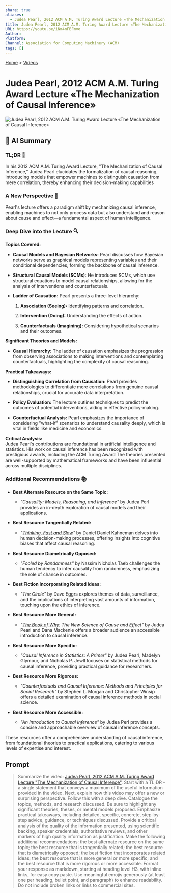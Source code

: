 ```yaml
---
share: true
aliases:
  - Judea Pearl, 2012 ACM A.M. Turing Award Lecture «The Mechanization of Causal Inference»
title: Judea Pearl, 2012 ACM A.M. Turing Award Lecture «The Mechanization of Causal Inference»
URL: https://youtu.be/iNm4nFBFmvo
Author: 
Platform: 
Channel: Association for Computing Machinery (ACM)
tags: []
---
```

[Home](../index.md) > [Videos](./index.md)  
# Judea Pearl, 2012 ACM A.M. Turing Award Lecture «The Mechanization of Causal Inference»  
![Judea Pearl, 2012 ACM A.M. Turing Award Lecture «The Mechanization of Causal Inference»](https://youtu.be/iNm4nFBFmvo)  
  
## 🤖 AI Summary  
### TL;DR 📝  
In his 2012 ACM A.M. Turing Award Lecture, "The Mechanization of Causal Inference," Judea Pearl elucidates the formalization of causal reasoning, introducing models that empower machines to distinguish causation from mere correlation, thereby enhancing their decision-making capabilities  
  
### A New Perspective 🌟  
Pearl's lecture offers a paradigm shift by mechanizing causal inference, enabling machines to not only process data but also understand and reason about cause and effect—a fundamental aspect of human intelligence.  
  
### Deep Dive into the Lecture 🔍  
**Topics Covered:**  
- **Causal Models and Bayesian Networks:** Pearl discusses how Bayesian networks serve as graphical models representing variables and their conditional dependencies, forming the backbone of causal inference.  
  
- **Structural Causal Models (SCMs):** He introduces SCMs, which use structural equations to model causal relationships, allowing for the analysis of interventions and counterfactuals.  
  
- **Ladder of Causation:** Pearl presents a three-level hierarchy:  
  1. **Association (Seeing):** Identifying patterns and correlation.  
  
  2. **Intervention (Doing):** Understanding the effects of action.  
  
  3. **Counterfactuals (Imagining):** Considering hypothetical scenarios and their outcomes.  
  
**Significant Theories and Models:**  
- **Causal Hierarchy:** The ladder of causation emphasizes the progression from observing associations to making interventions and contemplating counterfactuals, highlighting the complexity of causal reasoning.  
  
**Practical Takeaways:**  
- **Distinguishing Correlation from Causation:** Pearl provides methodologies to differentiate mere correlations from genuine causal relationships, crucial for accurate data interpretation.  
  
- **Policy Evaluation:** The lecture outlines techniques to predict the outcomes of potential interventions, aiding in effective policy-making.  
  
- **Counterfactual Analysis:** Pearl emphasizes the importance of considering "what-if" scenarios to understand causality deeply, which is vital in fields like medicine and economics.  
  
**Critical Analysis:**  
Judea Pearl's contributions are foundational in artificial intelligence and statistics. His work on causal inference has been recognized with prestigious awards, including the ACM Turing Award The theories presented are well-supported by mathematical frameworks and have been influential across multiple disciplines.  
  
### Additional Recommendations 📚  
- **Best Alternate Resource on the Same Topic:**  
  - *"Causality: Models, Reasoning, and Inference"* by Judea Perl provides an in-depth exploration of causal models and their applications.  
  
- **Best Resource Tangentially Related:**  
  - *"[Thinking, Fast and Slow](../books/thinking-fast-and-slow.md)"* by Daniel Daniel Kahneman delves into human decision-making processes, offering insights into cognitive biases that affect causal reasoning.  
  
- **Best Resource Diametrically Opposed:**  
  - *"Fooled by Randomness"* by Nassim Nicholas Taeb challenges the human tendency to infer causality from randomness, emphasizing the role of chance in outcomes.  
  
- **Best Fiction Incorporating Related Ideas:**  
  - *"The Circle"* by Dave Eggrs explores themes of data, surveillance, and the implications of interpreting vast amounts of information, touching upon the ethics of inference.  
  
- **Best Resource More General:**  
  - *"[The Book of Why](../books/the-book-of-why.md): The New Science of Cause and Effect"* by Judea Pearl and Dana Mackenie offers a broader audience an accessible introduction to causal inference.  
  
- **Best Resource More Specific:**  
  - *"Causal Inference in Statistics: A Primer"* by Judea Pearl, Madelyn Glymour, and Nicholas P. Jewll focuses on statistical methods for causal inference, providing practical guidance for researchers.  
  
- **Best Resource More Rigorous:**  
  - *"Counterfactuals and Causal Inference: Methods and Principles for Social Research"* by Stephen L. Morgan and Christopher Winsip offers a detailed examination of causal inference methods in social science.  
  
- **Best Resource More Accessible:**  
  - *"An Introduction to Causal Inference"* by Judea Perl provides a concise and approachable overview of causal inference concepts.  
  
These resources offer a comprehensive understanding of causal inference, from foundational theories to practical applications, catering to various levels of expertise and interest.  
  
## Prompt  
> Summarize the video: [Judea Pearl, 2012 ACM A.M. Turing Award Lecture "The Mechanization of Causal Inference"](https://youtu.be/iNm4nFBFmvo). Start with a TL;DR - a single statement that conveys a maximum of the useful information provided in the video. Next, explain how this video may offer a new or surprising perspective. Follow this with a deep dive. Catalogue the topics, methods, and research discussed. Be sure to highlight any significant theories, theses, or mental models proposed. Emphasize practical takeaways, including detailed, specific, concrete, step-by-step advice, guidance, or techniques discussed. Provide a critical analysis of the quality of the information presented, using scientific backing, speaker credentials, authoritative reviews, and other markers of high quality information as justification. Make the following additional recommendations: the best alternate resource on the same topic; the best resource that is tangentially related; the best resource that is diametrically opposed; the best fiction that incorporates related ideas; the best resource that is more general or more specific; and the best resource that is more rigorous or more accessible. Format your response as markdown, starting at heading level H3, with inline links, for easy copy paste. Use meaningful emojis generously (at least one per heading, bullet point, and paragraph) to enhance readability. Do not include broken links or links to commercial sites.  
